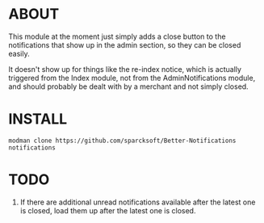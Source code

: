 ABOUT
=====

This module at the moment just simply adds a close button to the notifications
that show up in the admin section, so they can be closed easily.

It doesn't show up for things like the re-index notice, which is actually 
triggered from the Index module, not from the AdminNotifications module, and
should probably be dealt with by a merchant and not simply closed.


INSTALL
=======

    modman clone https://github.com/sparcksoft/Better-Notifications notifications

TODO
====
1. If there are additional unread notifications available after the latest one is
closed, load them up after the latest one is closed.

